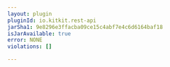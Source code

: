 ```yaml
---
layout: plugin
pluginId: io.kitkit.rest-api
jarSha1: 9e8296e3ffacba09ce15c4abf7e4c6d6164baf18
isJarAvailable: true
error: NONE
violations: []

---
```

